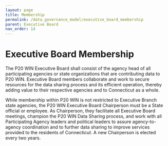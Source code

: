 ```yaml
---
layout: page
title: Membership
permalink: /data_governance_model/executive_board_membership
parent: Executive Board
nav_order: 14
---
```


# Executive Board Membership 
The P20 WIN Executive Board shall consist of the agency head of all participating agencies or state organizations that are contributing data to P20 WIN. Executive Board members collaborate and work to secure resources for the data sharing process and its efficient operation, thereby adding value to their respective agencies and to Connecticut as a whole.   

While membership within P20 WIN is not restricted to Executive Branch state agencies, the P20 WIN Executive Board Chairperson must be a State official or employee. As Chairperson, they facilitate all Executive Board meetings, champion the P20 WIN Data Sharing process, and work with all Participating Agency leaders and political leaders to assure agency-to-agency coordination and to further data sharing to improve services provided to the residents of Connecticut. A new Chairperson is elected every two years.


